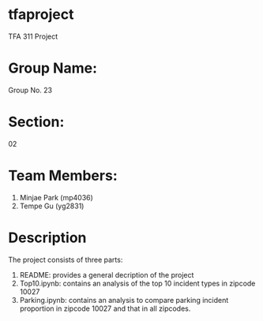 # tfaproject
 TFA 311 Project
# Group Name: 
Group No. 23
# Section: 
02
# Team Members:
1. Minjae Park (mp4036)
2. Tempe Gu (yg2831)
# Description
The project consists of three parts:
1. README: provides a general decription of the project
2. Top10.ipynb: contains an analysis of the top 10 incident types in zipcode 10027
3. Parking.ipynb: contains an analysis to compare parking incident proportion in zipcode 10027 and that in all zipcodes.